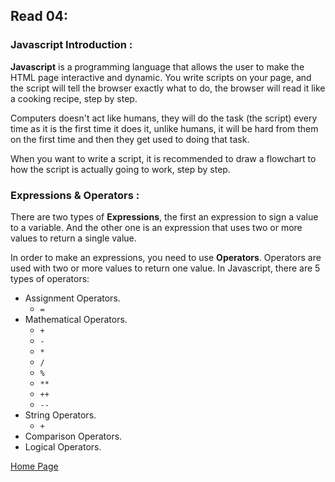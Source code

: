## **Read 04:**

### Javascript Introduction :
**Javascript** is a programming language that allows the user to make the HTML page interactive and dynamic. You write scripts on your page, and the script will tell the browser exactly what to do, the browser will read it like a cooking recipe, step by step.

Computers doesn't act like humans, they will do the task (the script) every time as it is the first time it does it, unlike humans, it will be hard from them on the first time and then they get used to doing that task.

When you want to write a script, it is recommended to draw a flowchart to how the script is actually going to work, step by step.

### Expressions & Operators :
There are two types of **Expressions**, the first an expression to sign a value to a variable. And the other one is an expression that uses two or more values to return a single value.

In order to make an expressions, you need to use **Operators**. Operators are used with two or more values to return one value. In Javascript, there are 5 types of operators:
* Assignment Operators.
    *  ``` = ```
* Mathematical Operators.
    *  ``` + ```
    *  ``` - ```
    *  ``` * ```
    *  ``` / ```
    *  ``` % ```
    *  ``` ** ```
    *  ``` ++ ```
    *  ``` -- ```
* String Operators.
    *  ``` + ```
* Comparison Operators.
* Logical Operators.


[Home Page](README.md)